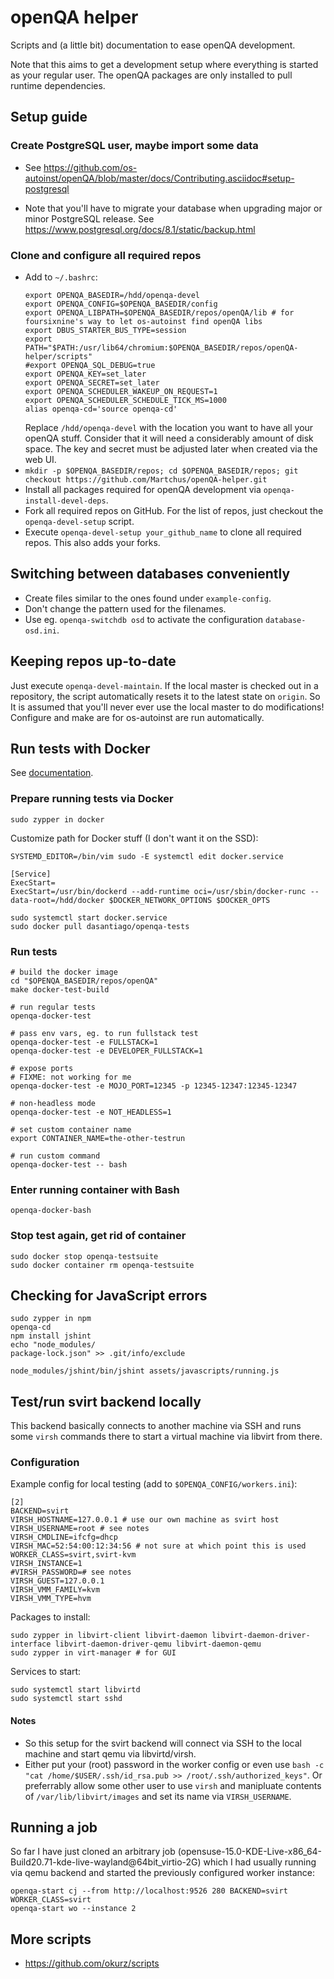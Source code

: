 # openQA helper
Scripts and (a little bit) documentation to ease openQA development.

Note that this aims to get a development setup where everything is started as your regular
user. The openQA packages are only installed to pull runtime dependencies.

## Setup guide
### Create PostgreSQL user, maybe import some data
* See https://github.com/os-autoinst/openQA/blob/master/docs/Contributing.asciidoc#setup-postgresql

* Note that you'll have to migrate your database when upgrading major or minor PostgreSQL release.
  See https://www.postgresql.org/docs/8.1/static/backup.html

### Clone and configure all required repos
* Add to `~/.bashrc`:
  ```
  export OPENQA_BASEDIR=/hdd/openqa-devel
  export OPENQA_CONFIG=$OPENQA_BASEDIR/config
  export OPENQA_LIBPATH=$OPENQA_BASEDIR/repos/openQA/lib # for foursixnine's way to let os-autoinst find openQA libs
  export DBUS_STARTER_BUS_TYPE=session
  export PATH="$PATH:/usr/lib64/chromium:$OPENQA_BASEDIR/repos/openQA-helper/scripts"
  #export OPENQA_SQL_DEBUG=true
  export OPENQA_KEY=set_later
  export OPENQA_SECRET=set_later
  export OPENQA_SCHEDULER_WAKEUP_ON_REQUEST=1
  export OPENQA_SCHEDULER_SCHEDULE_TICK_MS=1000
  alias openqa-cd='source openqa-cd'
  ```
  Replace `/hdd/openqa-devel` with the location you want to have all your openQA stuff. Consider that
  it will need a considerably amount of disk space. The key and secret must be adjusted later when
  created via the web UI.
* `mkdir -p $OPENQA_BASEDIR/repos; cd $OPENQA_BASEDIR/repos; git checkout https://github.com/Martchus/openQA-helper.git`
* Install all packages required for openQA development via `openqa-install-devel-deps`.
* Fork all required repos on GitHub. For the list of repos, just checkout the
  `openqa-devel-setup` script.
* Execute `openqa-devel-setup your_github_name` to clone all required repos. This also adds your
  forks.

## Switching between databases conveniently
* Create files similar to the ones found under `example-config`.
* Don't change the pattern used for the filenames.
* Use eg. `openqa-switchdb osd` to activate the configuration `database-osd.ini`.

## Keeping repos up-to-date
Just execute `openqa-devel-maintain`. If the local master is checked out in a repository, the
script automatically resets it to the latest state on `origin`. So It is assumed that you'll never
ever use the local master to do modifications! Configure and make are for os-autoinst are run
automatically.

## Run tests with Docker
See [documentation](https://github.com/os-autoinst/openQA/blob/master/docs/Contributing.asciidoc#running-tests-of-openqa-itself).

### Prepare running tests via Docker
```
sudo zypper in docker
```

Customize path for Docker stuff (I don't want it on the SSD):
```
SYSTEMD_EDITOR=/bin/vim sudo -E systemctl edit docker.service

[Service]
ExecStart=
ExecStart=/usr/bin/dockerd --add-runtime oci=/usr/sbin/docker-runc --data-root=/hdd/docker $DOCKER_NETWORK_OPTIONS $DOCKER_OPTS
```

```
sudo systemctl start docker.service
sudo docker pull dasantiago/openqa-tests
```

### Run tests
```
# build the docker image
cd "$OPENQA_BASEDIR/repos/openQA"
make docker-test-build

# run regular tests
openqa-docker-test

# pass env vars, eg. to run fullstack test
openqa-docker-test -e FULLSTACK=1
openqa-docker-test -e DEVELOPER_FULLSTACK=1

# expose ports
# FIXME: not working for me
openqa-docker-test -e MOJO_PORT=12345 -p 12345-12347:12345-12347

# non-headless mode
openqa-docker-test -e NOT_HEADLESS=1

# set custom container name
export CONTAINER_NAME=the-other-testrun

# run custom command
openqa-docker-test -- bash
```

### Enter running container with Bash
```
openqa-docker-bash
```

### Stop test again, get rid of container
```
sudo docker stop openqa-testsuite
sudo docker container rm openqa-testsuite
```

## Checking for JavaScript errors
```
sudo zypper in npm
openqa-cd
npm install jshint
echo "node_modules/
package-lock.json" >> .git/info/exclude
```

```
node_modules/jshint/bin/jshint assets/javascripts/running.js
```

## Test/run svirt backend locally
This backend basically connects to another machine via SSH and runs some
`virsh` commands there to start a virtual machine via libvirt from there.

### Configuration
Example config for local testing (add to `$OPENQA_CONFIG/workers.ini`):
```
[2]
BACKEND=svirt
VIRSH_HOSTNAME=127.0.0.1 # use our own machine as svirt host
VIRSH_USERNAME=root # see notes
VIRSH_CMDLINE=ifcfg=dhcp
VIRSH_MAC=52:54:00:12:34:56 # not sure at which point this is used
WORKER_CLASS=svirt,svirt-kvm
VIRSH_INSTANCE=1
#VIRSH_PASSWORD=# see notes
VIRSH_GUEST=127.0.0.1
VIRSH_VMM_FAMILY=kvm
VIRSH_VMM_TYPE=hvm
```

Packages to install:
```
sudo zypper in libvirt-client libvirt-daemon libvirt-daemon-driver-interface libvirt-daemon-driver-qemu libvirt-daemon-qemu
sudo zypper in virt-manager # for GUI
```

Services to start:
```
sudo systemctl start libvirtd
sudo systemctl start sshd
```

#### Notes
* So this setup for the svirt backend will connect via SSH to the local machine and start qemu via libvirtd/virsh.
* Either put your (root) password in the worker config or even use
 `bash -c "cat /home/$USER/.ssh/id_rsa.pub >> /root/.ssh/authorized_keys"`. Or preferrably allow some other user to use
 `virsh` and manipluate contents of `/var/lib/libvirt/images` and set its name via `VIRSH_USERNAME`.

## Running a job
So far I have just cloned an arbitrary job (opensuse-15.0-KDE-Live-x86_64-Build20.71-kde-live-wayland@64bit_virtio-2G)
which I had usually running via qemu backend and started the previously configured worker instance:

```
openqa-start cj --from http://localhost:9526 280 BACKEND=svirt WORKER_CLASS=svirt
openqa-start wo --instance 2
```

## More scripts
* https://github.com/okurz/scripts
